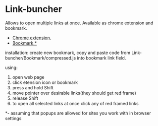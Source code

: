 # Link-buncher

Allows to open multiple links at once.
Available as chrome extension and bookmark.
<ul>
  <li>
    <a href="https://chrome.google.com/webstore/detail/link-buncher/bbmlifefgoaaclfbpoomgpapopblpflc?hl=en" target="_blank">Chrome extension.</a>
  </li>
  <li>
    <a href="https://github.com/SleepingWhale/Link-buncher/tree/master/Bookmark" target="_blank">Bookmark.*</a>
  </li>
</ul>

installation: create new bookmark, copy and paste code from Link-buncher/Bookmark/compressed.js into bookmark link field.

using:

1. open web page
2. click etension icon or bookmark
3. press and hold Shift
4. move pointer over desirable links(they should get red frame)
5. release Shift
6. to open all selected links at once click any of red framed links

*- assuming that popups are allowed for sites you work with in browser settings
